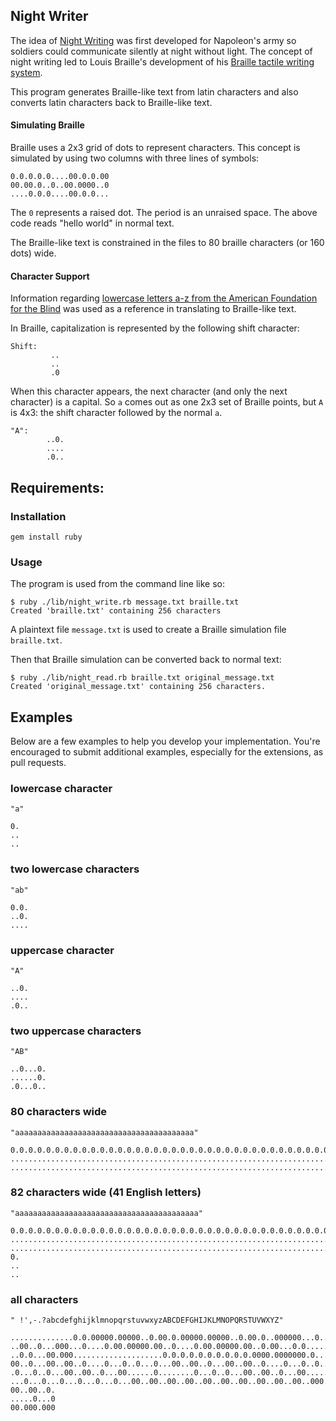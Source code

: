 
## Night Writer

The idea of [Night Writing](https://en.wikipedia.org/wiki/Night_writing) was first developed for Napoleon's army so soldiers could communicate silently at night without light. The concept of night writing led to Louis Braille's development of his [Braille tactile writing system](https://en.wikipedia.org/wiki/Braille).

This program generates Braille-like text from latin characters and also converts latin characters back to Braille-like text.

#### Simulating Braille

Braille uses a 2x3 grid of dots to represent characters. This concept is simulated by using two columns with three lines of symbols:

```
0.0.0.0.0....00.0.0.00
00.00.0..0..00.0000..0
....0.0.0....00.0.0...
```

The `0` represents a raised dot. The period is an unraised space. The above code reads "hello world" in normal text.

The Braille-like text is constrained in the files to 80 braille characters (or 160 dots) wide.

#### Character Support

Information regarding [lowercase letters a-z from the American Foundation for the Blind](http://braillebug.afb.org/braille_print.asp) was used as a reference in translating to Braille-like text.

In Braille, capitalization is represented by the following shift character: 

```
Shift:
         ..
         ..
         .0
```
    
When this character appears, the next character (and only the next character) is a capital. So `a` comes out as one 2x3 set of Braille points, but `A` is 4x3: the shift character followed by the normal `a`. 

```
"A":
        ..0.
        ....
        .0..
```

## Requirements:

### Installation

```
gem install ruby
```

### Usage

The program is used from the command line like so:

```
$ ruby ./lib/night_write.rb message.txt braille.txt
Created 'braille.txt' containing 256 characters
```

A plaintext file `message.txt` is used to create a Braille simulation file `braille.txt`.

Then that Braille simulation can be converted back to normal text:

```
$ ruby ./lib/night_read.rb braille.txt original_message.txt
Created 'original_message.txt' containing 256 characters.
```

## Examples

Below are a few examples to help you develop your implementation. You're encouraged
to submit additional examples, especially for the extensions, as pull requests.

### lowercase character

    "a"

    0.
    ..
    ..

### two lowercase characters

    "ab"

    0.0.
    ..0.
    ....

### uppercase character

    "A"

    ..0.
    ....
    .0..

### two uppercase characters

    "AB"

    ..0...0.
    ......0.
    .0...0..

### 80 characters wide

    "aaaaaaaaaaaaaaaaaaaaaaaaaaaaaaaaaaaaaaaa"

    0.0.0.0.0.0.0.0.0.0.0.0.0.0.0.0.0.0.0.0.0.0.0.0.0.0.0.0.0.0.0.0.0.0.0.0.0.0.0.0.
    ................................................................................
    ................................................................................

### 82 characters wide (41 English letters)

    "aaaaaaaaaaaaaaaaaaaaaaaaaaaaaaaaaaaaaaaaa"

    0.0.0.0.0.0.0.0.0.0.0.0.0.0.0.0.0.0.0.0.0.0.0.0.0.0.0.0.0.0.0.0.0.0.0.0.0.0.0.0.
    ................................................................................
    ................................................................................
    0.
    ..
    ..

### all characters

    " !',-.?abcdefghijklmnopqrstuvwxyzABCDEFGHIJKLMNOPQRSTUVWXYZ"

    ..............0.0.00000.00000..0.00.0.00000.00000..0.00.0..000000...0...0...00..
    ..00..0...000...0....0.00.00000.00..0....0.00.00000.00..0.00...0.0......0.......
    ..0.0...00.000....................0.0.0.0.0.0.0.0.0.0.0000.0000000.0...0...0...0
    00..0...00..00..0....0...0..0...0...00..00..0...00..00..0....0...0..0...0....0..
    .0...0..0...00..00..0...00......0........0...0..0...00..00..0...00......0...00..
    ...0...0...0...0...0...0...00..00..00..00..00..00..00..00..00..00..000.000.0.0.0
    00..00..0.
    .....0...0
    00.000.000
